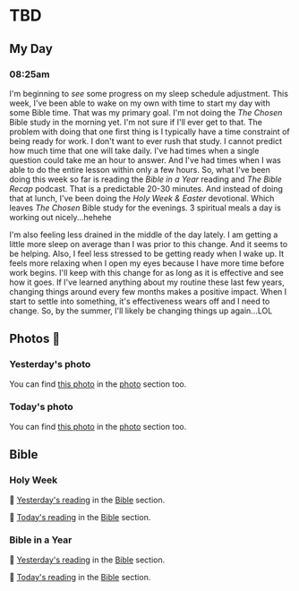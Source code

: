 # TBD

## My Day

### 08:25am

I'm beginning to *see* some progress on my sleep schedule adjustment. This week, I've been able to wake on my own with time to start my day with some Bible time. That was my primary goal. I'm not doing the *The Chosen* Bible study in the morning yet. I'm not sure if I'll ever get to that. The problem with doing that one first thing is I typically have a time constraint of being ready for work. I don't want to ever rush that study. I cannot predict how much time that one will take daily. I've had times when a single question could take me an hour to answer. And I've had times when I was able to do the entire lesson within only a few hours. So, what I've been doing this week so far is reading the *Bible in a Year* reading and *The Bible Recap* podcast. That is a predictable 20-30 minutes. And instead of doing that at lunch, I've been doing the *Holy Week & Easter* devotional. Which leaves *The Chosen* Bible study for the evenings. 3 spiritual meals a day is working out nicely...hehehe

I'm also feeling less drained in the middle of the day lately. I am getting a little more sleep on average than I was prior to this change. And it seems to be helping. Also, I feel less stressed to be getting ready when I wake up. It feels more relaxing when I open my eyes because I have more time before work begins. I'll keep with this change for as long as it is effective and see how it goes. If I've learned anything about my routine these last few years, changing things around every few months makes a positive impact. When I start to settle into something, it's effectiveness wears off and I need to change. So, by the summer, I'll likely be changing things up again...LOL



## Photos 📸

### Yesterday's photo

<!--@include: @/photos/photo-a-day/2025/04/13.md{3,}-->

You can find [this photo](/photos/photo-a-day/2025/04/13) in the [photo](/photos/) section too.

### Today's photo

<!--@include: @/photos/photo-a-day/2025/04/14.md{3,}-->

You can find [this photo](/photos/photo-a-day/2025/04/14) in the [photo](/photos/) section too.

## Bible

### Holy Week

📖 [Yesterday's reading](/bible/plans/holy-week-easter/1) in the [Bible](/bible/) section.

📖 [Today's reading](/bible/plans/holy-week-easter/2) in the [Bible](/bible/) section.

### Bible in a Year

📖 [Yesterday's reading](/bible/plans/bible-in-a-year/04/13) in the [Bible](/bible/) section.

📖 [Today's reading](/bible/plans/bible-in-a-year/04/14) in the [Bible](/bible/) section.